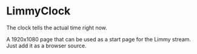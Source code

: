 # LimmyClock

The clock tells the actual time right now.

A 1920x1080 page that can be used as a start page for the Limmy stream. Just add it as a browser source.